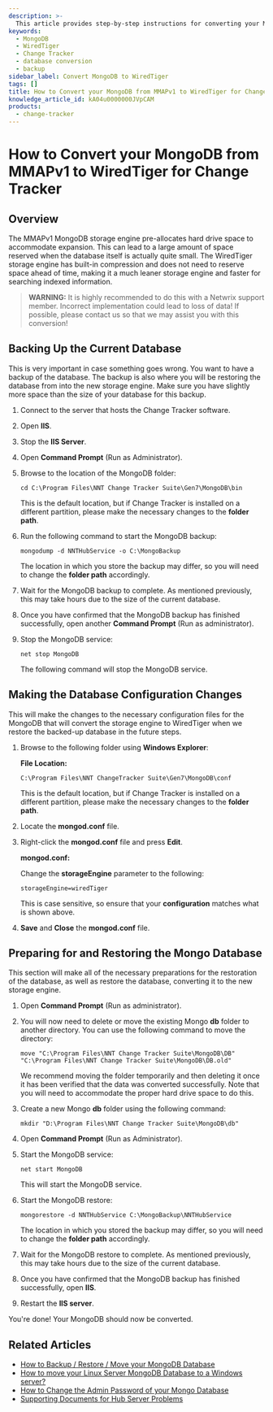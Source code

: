 ```yaml
---
description: >-
  This article provides step-by-step instructions for converting your MongoDB from the MMAPv1 storage engine to the WiredTiger storage engine for Change Tracker.
keywords:
  - MongoDB
  - WiredTiger
  - Change Tracker
  - database conversion
  - backup
sidebar_label: Convert MongoDB to WiredTiger
tags: []
title: How to Convert your MongoDB from MMAPv1 to WiredTiger for Change Tracker
knowledge_article_id: kA04u0000000JVpCAM
products:
  - change-tracker
---
```


# How to Convert your MongoDB from MMAPv1 to WiredTiger for Change Tracker

## Overview

The MMAPv1 MongoDB storage engine pre-allocates hard drive space to accommodate expansion. This can lead to a large amount of space reserved when the database itself is actually quite small. The WiredTiger storage engine has built-in compression and does not need to reserve space ahead of time, making it a much leaner storage engine and faster for searching indexed information.

> **WARNING:** It is highly recommended to do this with a Netwrix support member. Incorrect implementation could lead to loss of data! If possible, please contact us so that we may assist you with this conversion!

## Backing Up the Current Database

This is very important in case something goes wrong. You want to have a backup of the database. The backup is also where you will be restoring the database from into the new storage engine. Make sure you have slightly more space than the size of your database for this backup.

1. Connect to the server that hosts the Change Tracker software.
2. Open **IIS**.
3. Stop the **IIS Server**.
4. Open **Command Prompt** (Run as Administrator).
5. Browse to the location of the MongoDB folder:

   ```plaintext
   cd C:\Program Files\NNT Change Tracker Suite\Gen7\MongoDB\bin
   ```

   This is the default location, but if Change Tracker is installed on a different partition, please make the necessary changes to the **folder path**.

6. Run the following command to start the MongoDB backup:

   ```plaintext
   mongodump -d NNTHubService -o C:\MongoBackup
   ```

   The location in which you store the backup may differ, so you will need to change the **folder path** accordingly.

7. Wait for the MongoDB backup to complete. As mentioned previously, this may take hours due to the size of the current database.
8. Once you have confirmed that the MongoDB backup has finished successfully, open another **Command Prompt** (Run as administrator).
9. Stop the MongoDB service:

   ```plaintext
   net stop MongoDB
   ```

   The following command will stop the MongoDB service.

## Making the Database Configuration Changes

This will make the changes to the necessary configuration files for the MongoDB that will convert the storage engine to WiredTiger when we restore the backed-up database in the future steps.

1. Browse to the following folder using **Windows Explorer**:

   **File Location:**

   ```plaintext
   C:\Program Files\NNT ChangeTracker Suite\Gen7\MongoDB\conf
   ```

   This is the default location, but if Change Tracker is installed on a different partition, please make the necessary changes to the **folder path**.

2. Locate the **mongod.conf** file.
3. Right-click the **mongod.conf** file and press **Edit**.

   **mongod.conf:**

   Change the **storageEngine** parameter to the following:

   ```plaintext
   storageEngine=wiredTiger
   ```

   This is case sensitive, so ensure that your **configuration** matches what is shown above.

4. **Save** and **Close** the **mongod.conf** file.

## Preparing for and Restoring the Mongo Database

This section will make all of the necessary preparations for the restoration of the database, as well as restore the database, converting it to the new storage engine.

1. Open **Command Prompt** (Run as administrator).
2. You will now need to delete or move the existing Mongo **db** folder to another directory. You can use the following command to move the directory:

   ```plaintext
   move "C:\Program Files\NNT Change Tracker Suite\MongoDB\DB" "C:\Program Files\NNT Change Tracker Suite\MongoDB\DB.old"
   ```

   We recommend moving the folder temporarily and then deleting it once it has been verified that the data was converted successfully. Note that you will need to accommodate the proper hard drive space to do this.

3. Create a new Mongo **db** folder using the following command:

   ```plaintext
   mkdir "D:\Program Files\NNT Change Tracker Suite\MongoDB\db"
   ```

4. Open **Command Prompt** (Run as Administrator).
5. Start the MongoDB service:

   ```plaintext
   net start MongoDB
   ```

   This will start the MongoDB service.

6. Start the MongoDB restore:

   ```plaintext
   mongorestore -d NNTHubService C:\MongoBackup\NNTHubService
   ```

   The location in which you stored the backup may differ, so you will need to change the **folder path** accordingly.

7. Wait for the MongoDB restore to complete. As mentioned previously, this may take hours due to the size of the current database.
8. Once you have confirmed that the MongoDB backup has finished successfully, open **IIS**.
9. Restart the **IIS server**.

You're done! Your MongoDB should now be converted.

## Related Articles

- [How to Backup / Restore / Move your MongoDB Database](https://kb.netwrix.com/8150)
- [How to move your Linux Server MongoDB Database to a Windows server?](https://kb.netwrix.com/8283)
- [How to Change the Admin Password of your Mongo Database](https://kb.netwrix.com/8310)
- [Supporting Documents for Hub Server Problems](https://kb.netwrix.com/8273)